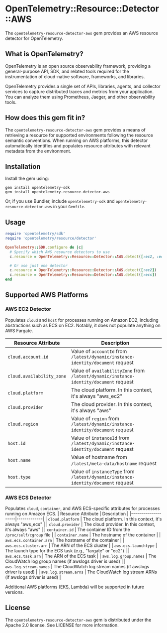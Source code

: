 # OpenTelemetry::Resource::Detector::AWS

The `opentelemetry-resource-detector-aws` gem provides an AWS resource detector for OpenTelemetry.

## What is OpenTelemetry?

OpenTelemetry is an open source observability framework, providing a general-purpose API, SDK, and related tools required for the instrumentation of cloud-native software, frameworks, and libraries.

OpenTelemetry provides a single set of APIs, libraries, agents, and collector services to capture distributed traces and metrics from your application. You can analyze them using Prometheus, Jaeger, and other observability tools.

## How does this gem fit in?

The `opentelemetry-resource-detector-aws` gem provides a means of retrieving a resource for supported environments following the resource semantic conventions. When running on AWS platforms, this detector automatically identifies and populates resource attributes with relevant metadata from the environment.

## Installation

Install the gem using:

```console
gem install opentelemetry-sdk
gem install opentelemetry-resource-detector-aws
```

Or, if you use Bundler, include `opentelemetry-sdk` and `opentelemetry-resource-detector-aws` in your `Gemfile`.

## Usage

```rb
require 'opentelemetry/sdk'
require 'opentelemetry/resource/detector'

OpenTelemetry::SDK.configure do |c|
  # Specify which AWS resource detectors to use
  c.resource = OpenTelemetry::Resource::Detector::AWS.detect([:ec2, :ecs])

  # Or use just one detector
  c.resource = OpenTelemetry::Resource::Detector::AWS.detect([:ec2])
  c.resource = OpenTelemetry::Resource::Detector::AWS.detect([:ecs])
end
```

## Supported AWS Platforms

### AWS EC2 Detector

<!-- cspell:ignore Fargate -->
Populates `cloud` and `host` for processes running on Amazon EC2, including abstractions such as ECS on EC2. Notably, it does not populate anything on AWS Fargate.

| Resource Attribute | Description |
|--------------------|-------------|
| `cloud.account.id` | Value of `accountId` from `/latest/dynamic/instance-identity/document` request |
| `cloud.availability_zone` | Value of `availabilityZone` from `/latest/dynamic/instance-identity/document` request |
| `cloud.platform` | The cloud platform. In this context, it's always "aws_ec2" |
| `cloud.provider` | The cloud provider. In this context, it's always "aws" |
| `cloud.region` | Value of `region` from `/latest/dynamic/instance-identity/document` request |
| `host.id` | Value of `instanceId` from `/latest/dynamic/instance-identity/document` request |
| `host.name` | Value of hostname from `/latest/meta-data/hostname` request |
| `host.type` | Value of `instanceType` from `/latest/dynamic/instance-identity/document` request |

### AWS ECS Detector

<!-- cspell:ignore launchtype awslogs -->
Populates `cloud`, `container`, and AWS ECS-specific attributes for processes running on Amazon ECS.
| Resource Attribute | Description |
|--------------------|-------------|
| `cloud.platform` | The cloud platform. In this context, it's always "aws_ecs" |
| `cloud.provider` | The cloud provider. In this context, it's always "aws" |
| `container.id` | The container ID from the `/proc/self/cgroup` file |
| `container.name` | The hostname of the container |
| `aws.ecs.container.arn` | The hostname of the container |
| `aws.ecs.cluster.arn` | The ARN of the ECS cluster |
| `aws.ecs.launchtype` | The launch type for the ECS task (e.g., "fargate" or "ec2") |
| `aws.ecs.task.arn` | The ARN of the ECS task |
| `aws.log.group.names` | The CloudWatch log group names (if awslogs driver is used) |
| `aws.log.stream.names` | The CloudWatch log stream names (if awslogs driver is used) |
| `aws.log.stream.arns` | The CloudWatch log stream ARNs (if awslogs driver is used) |

Additional AWS platforms (EKS, Lambda) will be supported in future versions.

## License

The `opentelemetry-resource-detector-aws` gem is distributed under the Apache 2.0 license. See LICENSE for more information.
